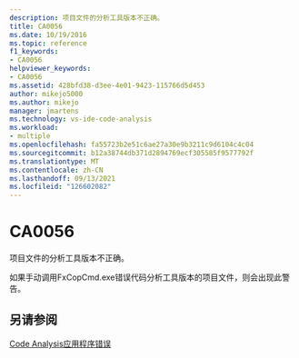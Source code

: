 ```yaml
---
description: 项目文件的分析工具版本不正确。
title: CA0056
ms.date: 10/19/2016
ms.topic: reference
f1_keywords:
- CA0056
helpviewer_keywords:
- CA0056
ms.assetid: 428bfd38-d3ee-4e01-9423-115766d5d453
author: mikejo5000
ms.author: mikejo
manager: jmartens
ms.technology: vs-ide-code-analysis
ms.workload:
- multiple
ms.openlocfilehash: fa55723b2e51c6ae27a30e9b3211c9d6104c4c04
ms.sourcegitcommit: b12a38744db371d2894769ecf305585f9577792f
ms.translationtype: MT
ms.contentlocale: zh-CN
ms.lasthandoff: 09/13/2021
ms.locfileid: "126602082"
---
```

# <a name="ca0056"></a>CA0056
项目文件的分析工具版本不正确。

如果手动调用FxCopCmd.exe错误代码分析工具版本的项目文件，则会出现此警告。

## <a name="see-also"></a>另请参阅
[Code Analysis应用程序错误](../code-quality/code-analysis-application-errors.md)
